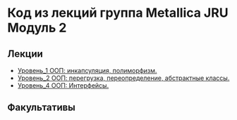 
# Код из лекций группа Metallica JRU Модуль 2

## Лекции
- [Уровень_1 ООП: инкапсуляция, полиморфизм.](https://github.com/tatianabakachJRU/metallicaJRUModule2/tree/main/src/lecture_1)
- [Уровень_2 ООП: перегрузка, переопределение, абстрактные классы.](https://github.com/tatianabakachJRU/metallicaJRUModule2/tree/main/src/lecture_2)
- [Уровень_4 ООП: Интерфейсы.](https://github.com/tatianabakachJRU/metallicaJRUModule2/tree/main/src/lecture_4)

## Факультативы
